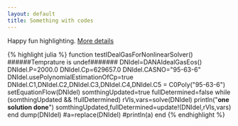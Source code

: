 ```yaml
---
layout: default
title: Something with codes
---
```


Happy fun highlighting. 
[More details](https://github.com/mojombo/jekyll/wiki/liquid-extensions)

{% highlight julia %}
  function testIDealGasForNonlinearSolver()
    ######Temprature is undef#######
    DNIdel=DANAIdealGasEos()
    DNIdel.P=2000.0
    DNIdel.Cp=629657.0
    DNIdel.CASNO="95-63-6"
    DNIdel.usePolynomialEstimationOfCp=true
    DNIdel.C1,DNIdel.C2,DNIdel.C3,DNIdel.C4,DNIdel.C5 = C0Poly("95-63-6")
    setEquationFlow(DNIdel)
    somthingUpdated=true
    fullDetermined=false
    while (somthingUpdated && !fullDetermined)
      rVls,vars=solve(DNIdel)
      println("************one solution done************")
      somthingUpdated,fullDetermined=update!(DNIdel,rVls,vars)
    end
    dump(DNIdel)
    #a=replace(DNIdel)
    #println(a)
  end
{% endhighlight %}